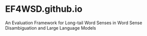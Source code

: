 # EF4WSD.github.io
An Evaluation Framework for Long-tail Word Senses in Word Sense Disambiguation and Large Language Models

